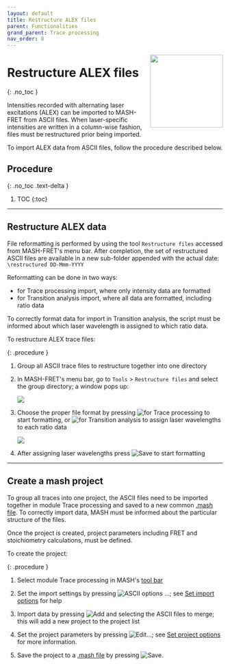 ```yaml
---
layout: default
title: Restructure ALEX files
parent: Functionalities
grand_parent: Trace processing
nav_order: 8
---
```


<img src="../../assets/images/logos/logo-trace-processing_400px.png" width="170" style="float:right; margin-left: 15px;"/>

# Restructure ALEX files
{: .no_toc }

Intensities recorded with alternating laser excitations (ALEX) can be imported to MASH-FRET from ASCII files. 
When laser-specific intensities are written in a column-wise fashion, files must be restructured prior being imported.

To import ALEX data from ASCII files, follow the procedure described below.

## Procedure
{: .no_toc .text-delta }

1. TOC
{:toc}


---

## Restructure ALEX data

File reformatting is performed by using the tool `Restructure files` accessed from MASH-FRET's menu bar.
After completion, the set of restructured ASCII files are available in a new sub-folder appended with the actual date: `\restructured DD-Mmm-YYYY`

Reformatting can be done in two ways:
- for Trace processing import, where only intensity data are formatted
- for Transition analysis import, where all data are formatted, including ratio data

To correctly format data for import in Transition analysis, the script must be informed about which laser wavelength is assigned to which ratio data. 

To restructure ALEX trace files:

{: .procedure }
1. Group all ASCII trace files to restructure together into one directory
     
1. In MASH-FRET's menu bar, go to `Tools` > `Restructure files` and select the group directory; a window pops up:  
     
   <img src="../../assets/images/gui/TP-merge-project-warn1.png" style="max-width:555px;">  
     
1. Choose the proper file format by pressing 
   ![for Trace processing](../../assets/images/gui/TP-but-for-trace-processing.png)  to start formatting, or 
   ![for Transition analysis](../../assets/images/gui/TP-but-for-transition-analysis.png) to assign laser wavelengths to each ratio data  
     
   <img src="../../assets/images/gui/TP-merge-project-warn2.png" style="max-width:206px;">  
	 
1. After assigning laser wavelengths press 
   ![Save](../../assets/images/gui/TP-but-save.png "Save") to start formatting


---

## Create a mash project

To group all traces into one project, the ASCII files need to be imported together in module Trace processing and saved to a new common 
[.mash file](../../output-files/mash-mash-project.html).
To correctly import data, MASH must be informed about the particular structure of the files.

Once the project is created, project parameters including FRET and stoichiometry calculations, must be defined.

To create the project:

{: .procedure }
1. Select module Trace processing in MASH's 
   [tool bar](../../Getting_started.html#interface)  
     
1. Set the import settings by pressing 
   ![ASCII options ...](../../assets/images/gui/TP-but-ascii-options-3p.png "ASCII options ..."); see 
   [Set import options](set-import-options.html) for help  
     
1. Import data by pressing 
   ![Add](../../assets/images/gui/TP-but-add.png "Add") and selecting the ASCII files to merge; this will add a new project to the project list  
     
1. Set the project parameters by pressing 
   ![Edit...](../../assets/images/gui/TP-but-edit-3p.png "Edit..."); see 
   [Set project options](../../video-processing/functionalities/set-project-options.html) for more information.
     
1. Save the project to a 
   [.mash file](../output-files/mash-mash-project.html) by pressing 
   ![Save](../../assets/images/gui/TP-but-save.png "Save").

